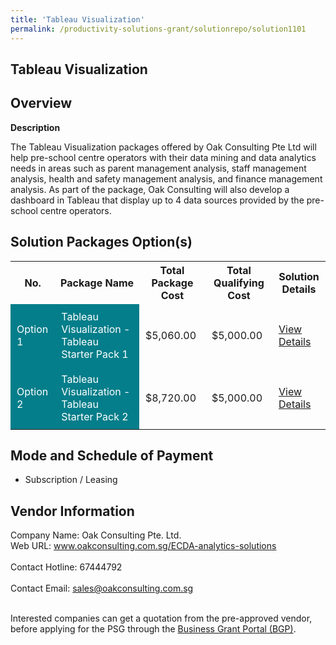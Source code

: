 ```yaml
---
title: 'Tableau Visualization'
permalink: /productivity-solutions-grant/solutionrepo/solution1101
---
```


## Tableau Visualization

## Overview

**Description**

The Tableau Visualization packages offered by Oak Consulting Pte Ltd will help pre-school centre operators with their data mining and data analytics needs in areas such as parent management analysis, staff management analysis, health and safety management analysis, and finance management analysis.  As part of the package, Oak Consulting will also develop a dashboard in Tableau that display up to 4 data sources provided by the pre-school centre operators.

## Solution Packages Option(s)

<table>
<tr>
<th><b>No.</b></th>
<th><b>Package Name</b></th>
<th><b>Total Package Cost</b></th>
<th><b>Total Qualifying Cost</b></th>
<th><b>Solution Details</b></th>
</tr>
<tr>
<td style='padding: 10px; background-color: #037E8A; color: #FFFFFF;'>Option 1</td>
<td style='padding: 10px; background-color: #037E8A; color: #FFFFFF;'>Tableau Visualization - Tableau Starter Pack 1</td>
<td style='padding: 10px;'>$5,060.00</td>
<td style='padding: 10px;'>$5,000.00</td>
<td style='padding: 10px;'><a href='/images/psg/Oak_Consulting_20210449_Desensitised_Annex_3_Part_1.pdf' target='_blank'>View Details</a></td>
</tr>
<tr>
<td style='padding: 10px; background-color: #037E8A; color: #FFFFFF;'>Option 2</td>
<td style='padding: 10px; background-color: #037E8A; color: #FFFFFF;'>Tableau Visualization - Tableau Starter Pack 2</td>
<td style='padding: 10px;'>$8,720.00</td>
<td style='padding: 10px;'>$5,000.00</td>
<td style='padding: 10px;'><a href='/images/psg/Oak_Consulting_20210449_Desensitised_Annex_3_Part_2.pdf' target='_blank'>View Details</a></td>
</tr>
</table>

## Mode and Schedule of Payment

 - Subscription / Leasing

## Vendor Information

 Company Name: Oak Consulting Pte. Ltd.<br>Web URL: www.oakconsulting.com.sg/ECDA-analytics-solutions <br><br>Contact Hotline: 67444792 <br><br>Contact Email: sales@oakconsulting.com.sg <br><br>

Interested companies can get a quotation from the pre-approved vendor, before applying for the PSG through the <a href='https://www.businessgrants.gov.sg/' target='_blank' rel='noopener'>Business Grant Portal (BGP)</a>.

<script src="/jquery/resize-tables.js"></script>
